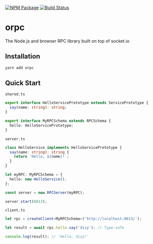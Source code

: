 [![NPM Package](https://badge.fury.io/js/orpc.svg)](https://www.npmjs.com/package/orpc) [![Build Status](https://travis-ci.org/dizys/orpc.svg?branch=master)](https://travis-ci.org/dizys/orpc)

# orpc

The Node.js and browser RPC library built on top of socket.io

## Installation

```sh
yarn add orpc
```

## Quick Start

`shared.ts`

```ts
export interface HelloServicePrototype extends ServicePrototype {
  say(name: string): string;
}

export interface MyRPCSchema extends RPCSchema {
  hello: HelloServicePrototype;
}
```

`server.ts`

```ts
class HelloService implements HelloServicePrototype {
  say(name: string): string {
    return `Hello, ${name}!`;
  }
}

let myRPC: MyRPCSchema = {
  hello: new HelloService(),
};

const server = new RPCServer(myRPC);

server.start(8013);
```

`client.ts`

```ts
let rpc = createClient<MyRPCSchema>('http://localhost:8013/');

let result = await rpc.hello.say('dizy'); // Type-safe

console.log(result); // 'Hello, dizy!'
```
